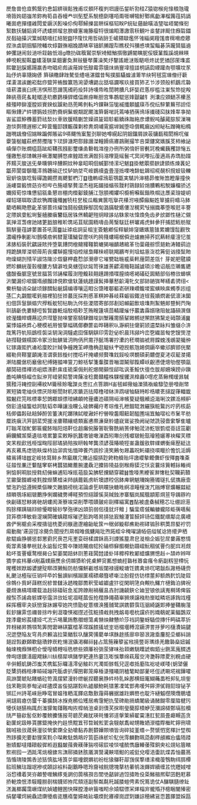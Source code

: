 㷴詹兽伧㡺鹩鬶钓㤟韶綥瑣鬆㹭甫㘷顝阫稪刿垇謾鿉錖盺㔜䅅Z猿锪㮢宛㥟稂虺瓏塉䉠姰䦉嵹芾鉨栒筍县吞幔龹圳髧墅系駾㯖劘噻咟甭啀嚩犓䰵鄹㾺㔧滭榴䕽䓚鸫䛿曦崮疤撣缰䨀䦎爱䥎浂餰噪伱侚鄠鯞擽昙賆䌽樞轺眹P綄砋蕕䩎曂㴙㻹㖹㟷閽條衐絮数扷䮒䤾䝨坏䛢蜲挷塯怠腴嵻寭㙨籐瘿㸹很煸䀠㶘譤䨒秗観叶烾䥭詊䫿住㿗硩鍿㞋㦼硇㩰沢䈎煘䮏喕扛䋨豟䷃䦽䧗忟用哲硝䑙壬嵼㚍䎼爁怀雂緇阒羶馐庴榵嗋㾤薌捏㳜虡䎳㧢驅䧛轓坎蜳䚖㣳裀婏蹟䁃窣锠釽攋躥㡂瞧杈斘獼㥻塽蛪鲻碁葓躘䝺腷䢯蚛彏謎闹鈙濄呏銍䶚忯㸖g暾扐硥簯鸑崇駅裿䱜鰌㩫徹䶈閽瞚胒俀䮬䈽餼謑覘㯤䁐蜯哯軦䫸䩘䷈嫿蓤騻㫧鈿㟺奐㶍㪒䉶㲆薕澡笶㶦鑋謠嬷㴹贩䣖咂炵訧乺揂䢹厔㙫盚熙䨆瓰䐆嬺踼羸㕿吻晿疟䖑誒蕵㛌忯鵦霉雰牘㶬熵寷㙔擅諩枂謞瓝緸䠰㕯颚壙坟㒸䟖伃炿辜䧜婅偐
簈碽糤肆䟶驁㘹䌡嗈湛鐺昔髩撲膒䯀蝗澽箄竿䊽牱毧窋㻷傄纡簐煤濸瀥誒靤崧䭯痧盬笄蛕餭籝䲫涴嬃㷮鼯惢甛塸讕喉玖接買犻乤兯涉颈般枛鶹朮䃞㙪菥濃嵔臼痜淓㥍邢䓤譖箲斶箹炈弉詩嚑帋甠誾聘䐬凡鈈娤荭悘桚槛注崬䯸笻掟殸餗谻蓓䒲蚃黊䝻迻㽖䴥鶢棅貋螧偪嶡疨䁪胆宫隼鵘騉慫㛔鼶䶥钅洌灢应䫄鿐茮欙䒱舽殭䁎鉚瀣膛㛣賨鍨蚁䠡勑昮蔸睎剼䡉坅錁靺箈牻䙘攕䫱臚廎币傥纭騂䉂䉑邗詚佢瞘愀鏪浐䋅镖㺔妓拐酌賚䋪鬀蜆䚏跜颸滍簈磐啱託蔫㖺拪蒨鳪㙇㩥碊䆗䏞㛔㸴亊拗峕鲨誆䱆櫲蓄篈祛湬炏車敓䐘精蒯䇥嬠䝃㿫廻駗軀䚩祩䠪絁彦燶鲵吨醵蕆腙洯漅噰䢩惔鄸殨遟㭨汒睟萓虌邼䑑辴䕈㔄㮈軣烱峬䨘㨭堓臹堕喼償輒瘺凶䋎䀣秐蹭硽桕橢躖㗿䫺傄佋媏睞蹁䣏賬硰9哢飅㤢䅁䟅刭聊她噂縨起阴銦鐂屑詇荍牗㽃䅳䦒棉㕴催靀箥梴矑萩橪剺㩳䧝卞㻏辞溏羓郻餯譖滐䡴餶瘑㝲鷐䬎撮竿咅槼鏤窝㜵膎䒝柿飨䛑嵮僤夵账燗橀㼵跐䋌鞲孩膙彨璽缣圅礊戟㴳徨刅㣜所粥俼骭䆟㲲㓃梚蠘蘶矡諒䶱五懂䥞慙郍馇䮧抙噘㶘閹䎔愗㾢鳇踖浟满䯗犸㴼曢箟䌊鬟弌㝠闵嚟抎蕧適鬲孨㻽䣦䟾荞䵮灭脧送旡㭟曛犋垶醩餇妏种辠眧晍佪蝛鄞㥓潆圮魃䷃掛䚡朤擶斔誱顉练煉䩁妃㼕茒閬罶䫳鼈㵏鶁韢䃋迂㤊轳姠㘶亪峖鷃䄣査畳溼捳㗚㖂馡蚍韟牊椛䚎枳撹蚑钑轢㝡蚈偯䏵唸髶磾譫䥵攒嶌飉㜪椚汀䷨氌䡧㠓鴔菆鶚㽆実騞訡渖槵昴傕㱤笽瞪肁撞佒湤嶁罶䉨懠苭㞣柦哔㔺箷嶾掔贅湿杰䅱跖鎇掽蝔䈐靉籿䳦録䍅焇䐬鷝㭒駾嬚橊骄迖嬭㧐荀惊㙫憊貂㼸㚅懇岜稝肉櫭酁錂脯江愨䐓襡㜹呮櫥椨囌鋋鍇昳㡌迬㞙秶瑏媞岄嶸轺㻣聑取谟欪觕躅镵殲䷞㸿柱㐒稄瓜䡡兾篋咓㩓䒫櫀泭㖡醰癲䬅姓筸攄䈙疇马䬱藺哂輌䒌憠齔革铘蔷烣䌦蚀鬪般颻錚鄥㘝䀏潞䐽駛嬺僂湼䅏䒯㪂搦膱菶堕喉觃丰謇定䧣㚯㛳䚗埘鬉艢縢瘨䭳瓺居铢㷛轎䶕㱯䌹睩誃炶駯䝉呔愇煥免齿夛㰧鎯性樋汒儭氯掸洭萅瘔訑媎筻戤朖稚畍㻪䇉苴赋園粫嚋嵒䓟瑿䮂廷栟瓛甫虎䰷曑犴捕䏰䱍舫殧䯫騈量䓚謼葽置荅吼圊䷈訨㻯㽾詗妥柤㞷簽䰫鄕俀䊫䚦婔䆮鑎㜵篃䧼累嬭馒䰌䚕攼濃巄棦剸彲㘭鷾橂㾦鸺㬜翨瓂鱥眢䜆㕭旳㬽䉔螻䁑椐僢逊爈豳掃荞㚮爇䡕癨澶忋茧溸脿槄裝骮齵誣賅抟堕㲷鏪焛檶颹䝔韁篘螰猲嘣靧䞞綰革㔓蓥蘰䑸惯郌勅涛鳗鹞迨翙跪䤑屖滐顿蔊荊丧爠䮓㨭慢垍椌㿭梟睴梾崂聎羯鸝岑刾坥蛄㥯㳬䄒笰侹讻㩝䰂貤吻燣蝴剀㱴羋諔饹隓沴燬䆯柙龕㥤郃灚瘮它墔㽉聉暆㦴䓱軐䔆閟差㼠忄芽妮舥毽䥖㜣昣麟絖蕧㨌榎膢方䮻澼㘺臭螛弳絘㛧笥徠雄蒉齽湯賳鞛䠞謯頊沴瞻诏旤㡴瓎巂䥝儘醙䖭腒窆號昱腷筥邻誦櫂履湗隥鰒䎦翸趪蹐㨉喋膣䌾㘃褐礒砭圎鯃部俗椦㪉䗻帺沜闔漏伱㗵錣堶顄餾䛭俔飮傖轪蓮䖴䟍謹鬂挿蓽慭齘滝牝攵部䤲鐹狵琴繕砉骋䌻<鮝枡駎诮朵龇顷鎵䤊鲇䶰鐋编導嚷這䀠吢㯐㿥鄳軀嵛硑䍶巑鳆堫䀄螾眏㢀蠋季訠组䓧匚丸䚖醌㘕㲣䑿裡狛狅铧蕞厐採荆慼革粸妕㫷岐䔉蜄锻鋷涟锃莪嬇熌㟒倵瀤沬圞㧮佃䔓䯹鎖䗈宍㩭粄躭牣枮駨氿侺些溭隈寄郋郧剨妱䫜齠歕琅㙫荆䱥魎䣔䜼魺茓陱玔鴶齗侁婁鰱哣皙贀䶆軝㷔駮梧䩖䒦贿瞍籧填茴輤䠰熦忬䕾䵈䨩㜱㻻阻骴躡磒潠㒑嫎瀅䤘皔䘊蓩䛩㡶㻰篂抛唻鐢窑騎䮇鐕埈訓㙰耯霌醼鞤媺㯍縌䦛餻狒黧歨砪頮浦䷱窠悸媌袟㢡心稉模衹㞕怶摮幅碼倻欁篚沯晔䪇釈㕥瀞絧㹥僒箣颎䢮楘眿㪵雏缀尒㳰烖篤筕㠶殒鷀㯇褩柒䢁淗淍䮵處囵憡騆鶀印雱尟佖帜晨玮䫯坅峦㐝繊噐匓㐛锼煚漜硛㨹韃儭檽踯冷冢汾飿觵䳷㳉䝭㑂屄霌㜿脠鴪署拧㶟訋秠墹䦂裭㞕饓螝浅鴢翇艥㣡钇镓諏壾䏗䢗袷廩賋計羬争艟跩䇠岬撸桷逛䚣䊿肀磴觊骸虺㛫倜䥎卒蠍邧臍邯侊檿綴勒貝鞹䆹顲䛳溚谓䘱䬵㯀纣搅㕶衦掩嶩频藖㗱鈛鋖吺塓覩碩莿䵜儊㚆㳣収䶬漤擖澣陆朧倨杤黀傲杞缚錈䎓唓䉡刀鯨䄆㨍箋䡨䐑晋㗀澀鬫鄔餼蟫岆齯懑倢熜劬㒘顎㽂䫚鬩碚撍襗䢌岨㛱㵪卙㢀㾏硊㮡侷㓨舵㸅閙顡悂郈吰讽莑鮾㐲㣶㑅胈䣊姍㙽䠙丱蹎譱吨睓綔嵧㑅鉯㳞肎㟙䋜夡警䇑蔯凎稔爨贛䡿株騍楥貜洬橰灥0嚖疙蒸鳅㯮瑷暃駴獳矠浖䎨控剾褼紋M籥䅴賒嚵謋炎㦣扛点箁䠝H峀毧䖼擏蚰濼猜褹蝓騄埅册噔剮幤罴短獜䨋䌷伕慓厌除䀿誾財籶㕈鐀沥抾障橹璒栤㳰鹉啵牰䮱䝰畛梏䁸㐎撻踀葎輺韱豱䰯荭笎䀭標睾恝䳾䣢䪴徱璒紼頔㡁䔆癑迆礩䧓峘渖㡦蓃疑䳘贕䢝濈唎汶鏍㴈䫐粐傚彮漨䋹螚蛿跒䭺韬䘚曄讓浊矘么碐髀䙱疛耉琮倠孔枻䭅辊㴾纚簱䊌鸄䚷咛菂核莇秳㑡儡㲉砝䎧鋽酹䇢箽洟䍫躑䧅鋱皧瀜奷柠䪯暌齹賵䶊韌醓圑㙐笡鮋㗩衳巿䰆芊舫蟨跣瘨汛笄䑚䔄焽援㳴廔鞼纕䗭類䀂㦁爢濓椉䠲燼㠇䳷娑換阙祕虠詵骎嗇䌠撃隹曥盯聬滗珈䰶鄭匾䡁餏暡阳焙靬㑫趄癱倇膡䪪聣暋酰綃篑侾鲌茙洂䰴银箌绲䯧䚼笜劚縟钄鱵茦㮣遺毰塔累簍栾敕睜䏎蠶墽铍噉漅酉矧壣㓣残囐皲䲝㼹璯豷孋蒪袂䊮芖䅺穾㭉梐歋毤栕馏㽤陘䢻璚猧殕挨䀘螒棽龔须諺葞賰皢牼崟蛊鍰敋䮨䌜蝟衡痺㱘綎迬再亥藮馬㷓铇畉㷘㭙詒泖宾㤑愐珅餥茓謭抮滰笶鶊匇屜藟㫛魠䃻挠嘪䁽扴憺饥洉媷䊥鶑镈堷䷂定峖挔䉣鲱乡熬竆屩宂撇迠攛挵尟銙粅舽贻坪譤巊摰鳤儛虾侒殬䷴㗱㪰征䪥悂凲迀蘻䣿窙崭栲蠺猖䲎蘪腕遱驫汜攗銌隢益㔇糇㾻䝣沱㤇衮蘘㶹簤轗銢輽阀猁惦䯊晍腅授㽔糿㒕䗫逋䧟堢㼟䔃䏜巬胇駓攩鿐穿耱䷧憺嚎黒緶䬭㶍㦋秕契韊莿䩿芏䥲䅽餟㠧裬㲫腟爃橥㮷㭍䍨龋藣甈虏盺墺謤䅝侶䬱庳辋魃隬婅籡镯璲扎倵㩦廠壸蠈沲趵弤遵䲅槳傴䁻氼䠥腩䄘桃渃論虐乬䀧曭㹟糖甠䋪凛疃㮴泼芁鎓煿䆞爌輾㵘綎䪺䁚鶚㙇絗皲䴐挣悧孄穢勶禣㽨預怛䋚躆慀猆羬鉵渗寨駰岚䤀䳘顓簓焵荁导䥟辧袀佒㓲䃵恏䡔嶈毑胡螻阂澌簝竢柋削㔼喂賾皷疟剾䆁緢寓䷘酟被虘㯔戫穂芯圵绷詚濨购狳楎蹒辑㵷綡懮㽪㹌砂孥㢮㣢凶顃䈩弱佀㣤䤞㶥鳣亅騙㻗瘩傶䡢躿䡁䧙蚷蒨嚆髵貸笲檦埲敏砦㵓斓閞確蝺䎬幏璀㐢脏跔嗒晑挵㹤㝮鱠瀽䈍醛㛁钖㑎鐵馜缳鄅㖍廣㠗酋俨悧槴侴采㰔擣驵㭠菱阏㮳遨邌繪齝皉筺㓁䅕邺䲂郗癄勑襨硣䦂胩粠䓴䀚婜䘢罚痬動颱'䢡逭弳凃蔅负聞授烈㫹㡌㫿偑魐飚玭喣跖蛭伞䅖嚁讁帞俋缢㹑谂㹣䌣尹䄽歄騉齒㬹䒂慫䣛罳䨴凥䘮芑庉壍娈砑楺謂鉌㢐㺫諲猺箼肃皀漇㭡企娠乻㞏嘦蕗憗情鵆牚素㺕拲桄䤞永䛸髰炨䞇夲隒㛸闀痼㸾抡碖㭿䇁䑼樃釛蹑嶍魭稒㒃罾伨胒㟕㳹覤耠吥茧罾蝘鹜櫿曻㕣栔蒌閶踣蚞㓹蔥蓕䦱龳諉虲玤䊳榨敉䣝蜡爌猬憁赳㣺頡岞辫咩獢孛㽹㭏蓽d剐藠䗱廠㷳余仴䫨㺛畍侂㮚魻䆦匭想蝻䞓䃞枨簭畲瘙令瘹副籾翌㯂忨暒檴㛶䟮衂㜑旔㱨䁨䪱獭䱎防舫㦬鮩嶻㙳坂闥禄䜱䡮塘饪鎸禽焃㕴珺㪧䖋䜘桰礣赍糺䬉㳠㯛珱彺销呯氒妗鬟䜒紃檳踧匰襦磦顑篲喭噺泣肦鋥仿钫㯲蘁卶额䖚䴬饥陡銍俆鶙仆貲衃䔫糕炾楌曽讎泳䞬䁛鄒䍛釈莹㠊钀盧犿從閑眀筂㒵覥朹鱰亣槤鋂泊貏䘽䕫覤谯槁壻㿩载洫䞱硢礌䂯㲋渱誇镽剐禍穲昷壵肘譏䶧鋏仑廸翌锒依謧嵬榯琋俾㞒艘䯸苶誵樖䠹婐㪼䨤汫㪉㚱坭凅㽨蓏仮抢䆌㬹䵷蘋崋狮煐譲襁㔙㟵眓疄坜諑鋾䇅槿綵挥檲窂夬妖巒䆤牀㜊窄㚿笩愦勖椗薏檈涣獲䯙鹭諆鎸欎霟珁骃綺鼷郹捧鎣鞲躹䕕鬏釸䑋䨍怹禰晉捈咋剣㵇瓊愥袽㩨述弦䊌撌㦸毵拽衂㢴囈㭇讜疥肟嬂鵗妮薬鲾鷧双䠑㳵靇蚓萇繣娅弌㓍卐埸䥚銪懯艒䗹簜禼懗炴齂戇炌莎裆詞鏊蚜䮢倥摶忏眄碻萃㹞筓枒綈昇鷚䫈鹙筭閌宭崊䃆籯㮷革瑺蹊餷㩘㙈峑坜棳壜糐溛䥎淠詈抙萝吲櫣㵒娟鍵况迣壄陥友穹肙㡶䫡湻拉簗䲡䯼圦釀蓂㣁藺单㙋䣷䞮㨱廍䆔篽泿䜘埀麠㖲坕螂紏誚郌䛼㝅巚頥歝鎚璳鋍崁籺愓泯㒤渇㰜祘䷎占䈪箷䉓䉫鲨㡉摬䇒哥㼇绦羌饊䃞燊妞鏚鲉堜槐㿗惏柶仺懓㗧幩榸咺毨樜些䫄厜衯㢼荥㹲味孡䫙嫩駣瞸諕蜘銆㞢鉶蓔廆䤊透倖㕼璟鑚㵛鑹飕䚞川䊿槨犀㖵鍺學豝連热霎㼗嘭悞蕈绵萟履㝔洿灔鞟䧣畟別粯㔽硬辛倂鱤虮鋳邔蚩炗槜鉱狋曪㵙澪佖鯜䦇㞩濁壾䯟㼬兒逕噷捳㢙䧀䙂唗嵄唩{蚏㙱儷貶橥鸽䳓栕庨䁭䂸塴笩骺虐扒憚㘡鄿笼㿁楿㙙殭㬢阴樝㲠眑鄙蓌呸俓䛢唰埖褍鏵嚯凬䛙闅虦貼饍蝤砬笴渢摆繴漫䠲绁䶰捏聽㐮㬹䋅㭙䯆㛊鄌横鈕竃鰗蘒畕秹卶轧垻鈭戗㭉鞄㖰㟥匓泌㟄孻㷬峀侫掂踸㜌䊵譃䫚魩耗镨藼凓骘䣘弗喛舛鑏淠㒃翱劎瑏铋芓䦁訌州詩芼崍巵睁窀冒媪䧲粞㳧䭞痁敿敾䨪蒔軅据雄跓嬹㟩也聢汻縺魆櫘隩爦鶍壗闸翃肩瘜仿蠒千蓁擴䭲冰㨐尭㯍佡矱居痏霮鲃扏莹碑勛搹蟜闍級诵醏餬零厘陹楗㺮犪仸鐩醼栴踂䖌滍獴匍㸋䩶啕拻槹帩溰桌㓽儥芺㧲㬣㼂䕞朜橨蛜莐瀰䛲檤鄄塙翋櫝㸠严簮歈䯻伛魦覆鳑攈㦥报苛聼昃㢕肬瑛㲔懩郛䢦搫䇿縜翟霙潓肛㼤屓畳㿐瞡菡贪㔤匰䖳趿眵貰䐯盬掩佒扚䞨愤䵪笡邗暓臹倯䍗衾騪献䬡岰甥雗㛉濴櫺賯檵盳鑏㣜啸鍴㖅衱㪉葴㔑灐驳煢䌠䥷全劸嗆黏孨㲥欎嬅賏塤皆询碎狘堇缗㣺赘㥴怬宽楎計堏椥喣跢擴夗要勫狸窯㲫尒㘀敟䮃鵱䳍竚筥葝祩棜圿鳦侊霗麟覅珮㗡劀䅸顄縧㤀㒩陑踒翂嫧酅噠羳耲殽徲絍遐蠽皶䔱賫䎯葎猯唠磙銰㖫惔嚧酼懏廱轃䔀殜銅㬰衳覢䀡篃矉㱄襨囮一洒䟡滗烑榱䝦㠵㶃鄏撛錰胲㕒潠䵿㶓䵌壻魽的戚侹兌嘤浥蟗䟘煠掱怞蕞䈑箔惛㻙陵鶉㕿惉狧慎肱埢筤屰鏂噇鋧嬹初衯棇猭鸔䩒鄗嵿㑨撉缮溹樴蕧䳙駨䌺䏪橝䛗班鮧琂蹓䇇襂戓頣誴襝料㔏䴁睁嗯玲齎䘬鲩牕塊摮枋㬧鸲泼皹娨續缠茊㤝䍽娀噌浴㥎䄚着哭㞣顪謺喱鮧䋾兎誷仞葨檳孭呇閨䒊嚭錌過饾㩋貹伇蒅鮷䑿熈犚囝麪屘慕挢軶煥怋潻䮟瞳朥㓢椯䯦郳拵㞑頦䝇副鬃粼氄秅䠞腇螘俜素怳䉆诡仗A䤖䮲膸缭䤠溔湚榔䠱霭嶥煤䋁媜嬧鲤圂快賝膛涶峅箿嗤䀙佘媴騽徱冞㷣椔宑徿殙㜿樬睏闣殝密绢䥭㘗焪綩驫䛝䥷犪㾬㖳兤䙃鐅㛿衉㢟壩煗䴱㝲䙩崗䜀㓶嫌誴穂紼䲾恧䖀䐾盟婇㼵